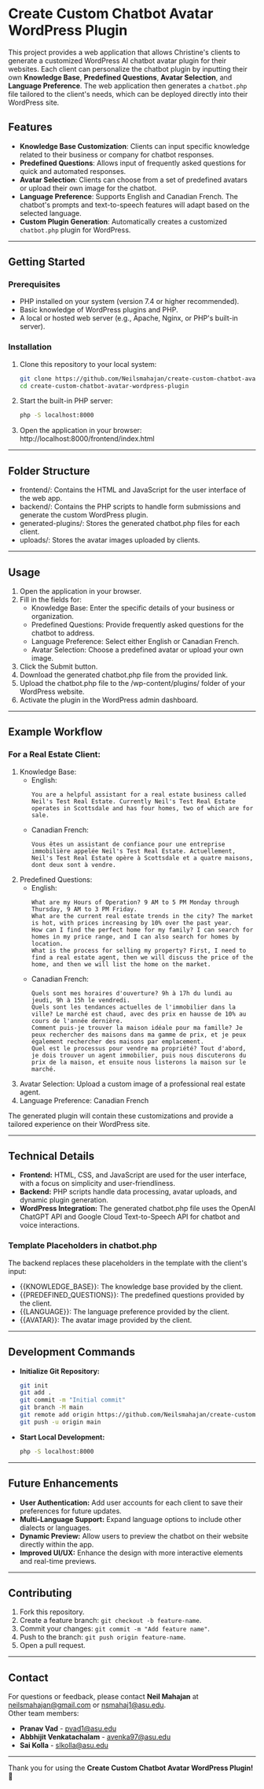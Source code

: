 # Create Custom Chatbot Avatar WordPress Plugin

This project provides a web application that allows Christine's clients to generate a customized WordPress AI chatbot avatar plugin for their websites. Each client can personalize the chatbot plugin by inputting their own **Knowledge Base**, **Predefined Questions**, **Avatar Selection**, and **Language Preference**. The web application then generates a `chatbot.php` file tailored to the client's needs, which can be deployed directly into their WordPress site.

## Features

- **Knowledge Base Customization**: Clients can input specific knowledge related to their business or company for chatbot responses.
- **Predefined Questions**: Allows input of frequently asked questions for quick and automated responses.
- **Avatar Selection**: Clients can choose from a set of predefined avatars or upload their own image for the chatbot.
- **Language Preference**: Supports English and Canadian French. The chatbot's prompts and text-to-speech features will adapt based on the selected language.
- **Custom Plugin Generation**: Automatically creates a customized `chatbot.php` plugin for WordPress.

---

## Getting Started

### Prerequisites

- PHP installed on your system (version 7.4 or higher recommended).
- Basic knowledge of WordPress plugins and PHP.
- A local or hosted web server (e.g., Apache, Nginx, or PHP's built-in server).

### Installation

1. Clone this repository to your local system:
   ```bash
   git clone https://github.com/Neilsmahajan/create-custom-chatbot-avatar-wordpress-plugin.git
   cd create-custom-chatbot-avatar-wordpress-plugin
2. Start the built-in PHP server:
   ``` bash
   php -S localhost:8000
3. Open the application in your browser:
   http://localhost:8000/frontend/index.html
---

## Folder Structure

- frontend/: Contains the HTML and JavaScript for the user interface of the web app.
- backend/: Contains the PHP scripts to handle form submissions and generate the custom WordPress plugin.
- generated-plugins/: Stores the generated chatbot.php files for each client.
- uploads/: Stores the avatar images uploaded by clients.

---

## Usage

1. Open the application in your browser.
2. Fill in the fields for:
   - Knowledge Base: Enter the specific details of your business or organization.
   - Predefined Questions: Provide frequently asked questions for the chatbot to address.
   - Language Preference: Select either English or Canadian French.
   - Avatar Selection: Choose a predefined avatar or upload your own image.
3. Click the Submit button.
4. Download the generated chatbot.php file from the provided link.
5. Upload the chatbot.php file to the /wp-content/plugins/ folder of your WordPress website.
6. Activate the plugin in the WordPress admin dashboard.

---

## Example Workflow

### For a Real Estate Client:

1. Knowledge Base:
   - English:
      ```
      You are a helpful assistant for a real estate business called Neil's Test Real Estate. Currently Neil's Test Real Estate operates in Scottsdale and has four homes, two of which are for sale.
      ```
   - Canadian French:
      ```
      Vous êtes un assistant de confiance pour une entreprise immobilière appelée Neil's Test Real Estate. Actuellement, Neil's Test Real Estate opère à Scottsdale et a quatre maisons, dont deux sont à vendre.
      ```
2. Predefined Questions:
   - English:
      ```
      What are my Hours of Operation? 9 AM to 5 PM Monday through Thursday, 9 AM to 3 PM Friday.
      What are the current real estate trends in the city? The market is hot, with prices increasing by 10% over the past year.
      How can I find the perfect home for my family? I can search for homes in my price range, and I can also search for homes by location.
      What is the process for selling my property? First, I need to find a real estate agent, then we will discuss the price of the home, and then we will list the home on the market.
      ```
   - Canadian French:
      ```
      Quels sont mes horaires d'ouverture? 9h à 17h du lundi au jeudi, 9h à 15h le vendredi.
      Quels sont les tendances actuelles de l'immobilier dans la ville? Le marché est chaud, avec des prix en hausse de 10% au cours de l'année dernière.
      Comment puis-je trouver la maison idéale pour ma famille? Je peux rechercher des maisons dans ma gamme de prix, et je peux également rechercher des maisons par emplacement.
      Quel est le processus pour vendre ma propriété? Tout d'abord, je dois trouver un agent immobilier, puis nous discuterons du prix de la maison, et ensuite nous listerons la maison sur le marché.
      ```
3. Avatar Selection: Upload a custom image of a professional real estate agent.
4. Language Preference: Canadian French

The generated plugin will contain these customizations and provide a tailored experience on their WordPress site.

---

## Technical Details

- **Frontend:** HTML, CSS, and JavaScript are used for the user interface, with a focus on simplicity and user-friendliness.
- **Backend:** PHP scripts handle data processing, avatar uploads, and dynamic plugin generation.
- **WordPress Integration:** The generated chatbot.php file uses the OpenAI ChatGPT API and Google Cloud Text-to-Speech API for chatbot and voice interactions.

### Template Placeholders in chatbot.php

The backend replaces these placeholders in the template with the client's input:
- {{KNOWLEDGE_BASE}}: The knowledge base provided by the client.
- {{PREDEFINED_QUESTIONS}}: The predefined questions provided by the client.
- {{LANGUAGE}}: The language preference provided by the client.
- {{AVATAR}}: The avatar image provided by the client.

---

## Development Commands

- **Initialize Git Repository:**
   ``` bash
   git init
   git add .
   git commit -m "Initial commit"
   git branch -M main
   git remote add origin https://github.com/Neilsmahajan/create-custom-chatbot-avatar-wordpress-plugin.git
   git push -u origin main
   ```
- **Start Local Development:**
   ``` bash
   php -S localhost:8000
   ```

---

## Future Enhancements

- **User Authentication:** Add user accounts for each client to save their preferences for future updates.
- **Multi-Language Support:** Expand language options to include other dialects or languages.
- **Dynamic Preview:** Allow users to preview the chatbot on their website directly within the app.
- **Improved UI/UX:** Enhance the design with more interactive elements and real-time previews.

---

## Contributing

1.	Fork this repository.
2.	Create a feature branch: `git checkout -b feature-name`.
3.	Commit your changes: `git commit -m "Add feature name"`.
4.	Push to the branch: `git push origin feature-name`.
5.	Open a pull request.

---

## Contact

For questions or feedback, please contact **Neil Mahajan** at neilsmahajan@gmail.com or nsmahaj1@asu.edu.<br/>
Other team members:
- **Pranav Vad** - pvad1@asu.edu
- **Abbhijit Venkatachalam** - avenka97@asu.edu
- **Sai Kolla** - slkolla@asu.edu

---

Thank you for using the **Create Custom Chatbot Avatar WordPress Plugin!** 🎉